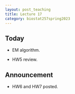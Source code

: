 ```yaml
---
layout: post_teaching
title: Lecture 17
category: biostat257spring2023
---
```


## Today

* EM algorithm.

* HW5 review.

## Announcement

* HW6 and HW7 posted.
